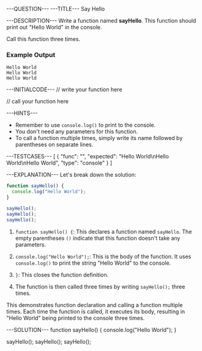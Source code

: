 ---QUESTION---
---TITLE---
Say Hello

---DESCRIPTION---
Write a function named **sayHello**. This function should print out "Hello World" in the console. 

Call this function three times. 

### Example Output

```
Hello World
Hello World
Hello World
```

---INITIALCODE---
// write your function here

// call your function here

---HINTS---
- Remember to use `console.log()` to print to the console.
- You don't need any parameters for this function.
- To call a function multiple times, simply write its name followed by parentheses on separate lines.

---TESTCASES---
[
  { "func": "", "expected": "Hello World\nHello World\nHello World", "type": "console" }
]

---EXPLANATION---
Let's break down the solution:

```javascript
function sayHello() {
  console.log("Hello World");
}

sayHello();
sayHello();
sayHello();
```

1. `function sayHello() {`: This declares a function named `sayHello`. The empty parentheses `()` indicate that this function doesn't take any parameters.

2. `console.log("Hello World");`: This is the body of the function. It uses `console.log()` to print the string "Hello World" to the console.

3. `}`: This closes the function definition.

4. The function is then called three times by writing `sayHello();` three times.

This demonstrates function declaration and calling a function multiple times. Each time the function is called, it executes its body, resulting in "Hello World" being printed to the console three times.

---SOLUTION---
function sayHello() {
  console.log("Hello World");
}

sayHello();
sayHello();
sayHello();